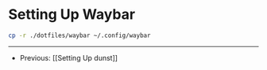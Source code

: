 # Setting Up Waybar

```bash
cp -r ./dotfiles/waybar ~/.config/waybar
```

---

- Previous: [[Setting Up dunst]]
